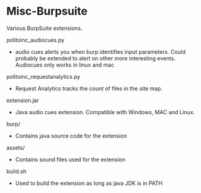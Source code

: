 # Misc-Burpsuite

Various BurpSuite extensions.

politoinc_audiocues.py	
  - audio cues alerts you when burp identifies input parameters.  Could probably be extended to alert on other more interesting events.  Audiocues only works in linux and mac

politoinc_requestanalytics.py
 - Request Analytics tracks the count of files in the site map.  

extension.jar
 - Java audio cues extension. Compatible with Windows, MAC and Linux.

burp/
 - Contains java source code for the extension

assets/
 - Contains sound files used for the extension

build.sh
 - Used to build the extension as long as java JDK is in PATH
